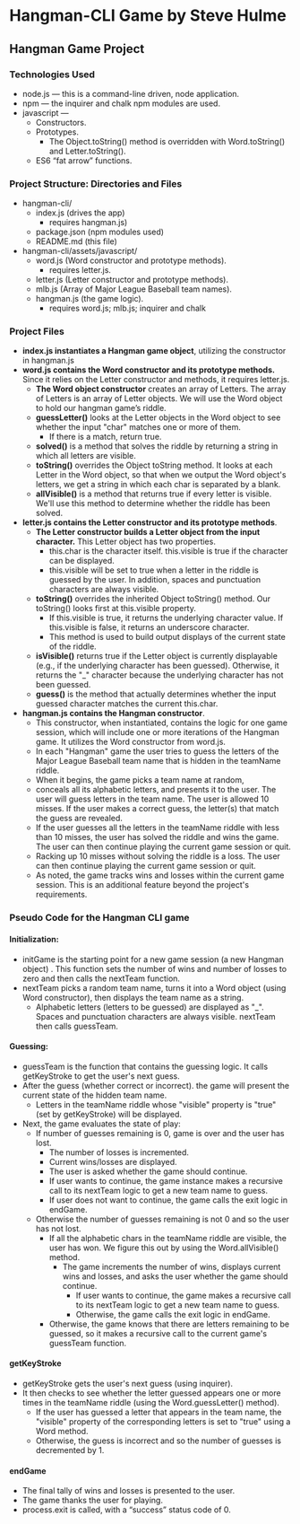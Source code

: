 # Hangman-CLI Game by Steve Hulme
## Hangman Game Project
### Technologies Used
* node.js — this is a command-line driven, node application.
* npm — the inquirer and chalk npm modules are used.
* javascript —
	* Constructors.
	* Prototypes.
		* The Object.toString() method is overridden with Word.toString() and Letter.toString().
	* ES6 “fat arrow” functions.
	
### Project Structure: Directories and Files
* hangman-cli/
	* index.js (drives the app)
		*  requires hangman.js)
	* package.json (npm modules used)
	* README.md (this file)
* hangman-cli/assets/javascript/
	* word.js (Word constructor and prototype methods).
		* requires letter.js.
	* letter.js (Letter constructor and prototype methods).
	* mlb.js (Array of Major League Baseball team names).
	* hangman.js (the game logic).
		* requires word.js; mlb.js; inquirer and chalk
		
### Project Files
* **index.js instantiates a Hangman game object**, utilizing the 
constructor in hangman.js
* **word.js contains the Word constructor and its prototype methods.** Since it relies on the Letter constructor and methods, it requires letter.js.
	* **The Word object constructor** creates an array of Letters. The array of Letters is an array of Letter objects. We will use the Word object to hold our hangman game’s riddle.
	* **guessLetter()** looks at the Letter objects in the Word object to see whether the input "char" matches one or more of them. 
		* If there is a match, return true.
	* **solved()** is a method that solves the riddle by returning a string in which all letters are visible.
	* **toString()** overrides the Object toString method. It looks at each Letter in the Word object, so that when we output the Word object's letters, we get a string in which each char is separated by 
	a blank.
	* **allVisible()** is a method that returns true if every letter is visible. We'll use this method to determine whether the riddle has been solved.
* **letter.js contains the Letter constructor and its prototype methods**.
	* **The Letter constructor builds a Letter object from the input character.**  This Letter object has two properties. 
		* this.char is the character itself. this.visible is true if the character can be displayed.
		* this.visible will be set to true when a letter in the riddle is guessed by the user. In addition, spaces and punctuation characters are always visible. 
	* **toString()** overrides the inherited Object toString() method. Our toString() looks first at this.visible property.
		* If this.visible is true, it returns the underlying character value. If this.visible is false, it returns an underscore character. 
		* This method is used to build output displays of the current state of the riddle.
	* **isVisible()** returns true if the Letter object is currently displayable (e.g., if the underlying character has been guessed). Otherwise, it returns the "_" character because the underlying
	character has not been guessed.
	* **guess()** is the method that actually determines whether the input guessed character matches the current this.char.
* **hangman.js  contains the Hangman constructor**. 
	* This constructor, when instantiated, contains the logic for one game session, which will include one or more iterations of the Hangman game. It utilizes the Word constructor from word.js.
	* In each "Hangman" game the user tries to guess the letters of the Major League Baseball team name that is hidden in the teamName riddle.
	* When it begins, the game picks a team name at random,
	* conceals all its alphabetic letters, and presents it to the user. The user will guess letters in the team name. The user is allowed 10 misses. If the user makes a correct guess, the letter(s) that match the guess are revealed. 
	* If the user guesses all the letters in the teamName riddle with less than 10 misses, the user has solved the riddle and wins the game. The user can then continue playing the current game session or quit.
	* Racking up 10 misses without solving the riddle is a loss. The user can then continue playing the current game session or quit.
	* As noted, the game tracks wins and losses within the current game session. This is an additional feature beyond the project's requirements.
	
### Pseudo Code for the Hangman CLI game

#### Initialization:
* initGame is the starting point for a new game session (a new Hangman object) . This function sets the number of wins and
number of losses to zero and then calls the nextTeam function.
* nextTeam picks a random team name, turns it into a Word object (using Word constructor), then displays the team name as a string. 
	* Alphabetic letters (letters to be guessed) are displayed as "_". Spaces and punctuation characters are always visible. nextTeam then calls guessTeam.
	
#### Guessing:
* guessTeam is the function that contains the guessing logic. It calls getKeyStroke to get the user's next guess.
* After the guess (whether correct or incorrect). the game will present the current state of the hidden team name.
	* Letters in the teamName riddle whose "visible" property is "true" (set by getKeyStroke) will be displayed.
* Next, the game evaluates the state of play:
	* If number of guesses remaining is 0, game is over and the user has lost.
		* The number of losses is incremented.
		* Current wins/losses are displayed. 
		* The user is asked whether the game should continue. 
		* If user wants to continue, the game instance makes a recursive call to its nextTeam logic to get a new team name to guess. 
		* If user does not want to continue, the game calls the exit logic  in endGame.
	* Otherwise the number of guesses remaining is not 0 and so the
	user has not lost. 
		* If all the alphabetic chars in the teamName riddle are visible, the user has won. We figure this out by using the Word.allVisible() method.
			* The game increments the number of wins, displays current wins and losses, and asks the user whether the game should continue. 
				* If user wants to continue, the game makes a recursive call to its nextTeam logic to get a new team name to guess.
				* Otherwise, the game calls the exit logic in endGame.
		* Otherwise, the game knows that there are letters remaining to be guessed, so it makes a recursive call to the current game's guessTeam function.
		
#### getKeyStroke 
* getKeyStroke gets the user's next guess (using inquirer). 
* It then checks to see whether the letter guessed appears one or more times in the teamName riddle (using the Word.guessLetter() method). 
	* If the user has guessed a letter that appears in the team name, the "visible" property of the corresponding letters is set to "true" using a Word method.
	* Otherwise, the guess is incorrect and so the number of guesses is decremented by 1.

#### endGame
* The final tally of wins and losses is presented to the user.
* The game thanks the user for playing.
* process.exit is called, with a “success” status code of 0.